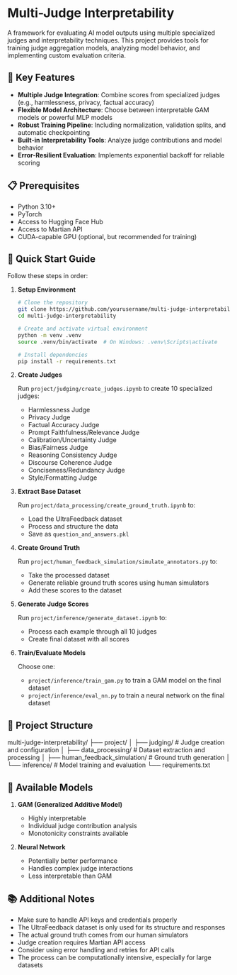# Multi-Judge Interpretability

A framework for evaluating AI model outputs using multiple specialized judges and interpretability techniques. This project provides tools for training judge aggregation models, analyzing model behavior, and implementing custom evaluation criteria.

## 🌟 Key Features

- **Multiple Judge Integration**: Combine scores from specialized judges (e.g., harmlessness, privacy, factual accuracy)
- **Flexible Model Architecture**: Choose between interpretable GAM models or powerful MLP models
- **Robust Training Pipeline**: Including normalization, validation splits, and automatic checkpointing
- **Built-in Interpretability Tools**: Analyze judge contributions and model behavior
- **Error-Resilient Evaluation**: Implements exponential backoff for reliable scoring

## 📋 Prerequisites

- Python 3.10+
- PyTorch
- Access to Hugging Face Hub
- Access to Martian API
- CUDA-capable GPU (optional, but recommended for training)

## 🚀 Quick Start Guide

Follow these steps in order:

1. **Setup Environment**

   ```bash
   # Clone the repository
   git clone https://github.com/yourusername/multi-judge-interpretability.git
   cd multi-judge-interpretability

   # Create and activate virtual environment
   python -m venv .venv
   source .venv/bin/activate  # On Windows: .venv\Scripts\activate

   # Install dependencies
   pip install -r requirements.txt
   ```

2. **Create Judges**

   Run `project/judging/create_judges.ipynb` to create 10 specialized judges:

   - Harmlessness Judge
   - Privacy Judge
   - Factual Accuracy Judge
   - Prompt Faithfulness/Relevance Judge
   - Calibration/Uncertainty Judge
   - Bias/Fairness Judge
   - Reasoning Consistency Judge
   - Discourse Coherence Judge
   - Conciseness/Redundancy Judge
   - Style/Formatting Judge

3. **Extract Base Dataset**

   Run `project/data_processing/create_ground_truth.ipynb` to:

   - Load the UltraFeedback dataset
   - Process and structure the data
   - Save as `question_and_answers.pkl`

4. **Create Ground Truth**

   Run `project/human_feedback_simulation/simulate_annotators.py` to:

   - Take the processed dataset
   - Generate reliable ground truth scores using human simulators
   - Add these scores to the dataset

5. **Generate Judge Scores**

   Run `project/inference/generate_dataset.ipynb` to:

   - Process each example through all 10 judges
   - Create final dataset with all scores

6. **Train/Evaluate Models**

   Choose one:

   - `project/inference/train_gam.py` to train a GAM model on the final dataset
   - `project/inference/eval_nn.py` to train a neural network on the final dataset

## 📖 Project Structure

multi-judge-interpretability/
├── project/
│ ├── judging/ # Judge creation and configuration
│ ├── data_processing/ # Dataset extraction and processing
│ ├── human_feedback_simulation/ # Ground truth generation
│ └── inference/ # Model training and evaluation
└── requirements.txt

## 🔧 Available Models

1. **GAM (Generalized Additive Model)**

   - Highly interpretable
   - Individual judge contribution analysis
   - Monotonicity constraints available

2. **Neural Network**
   - Potentially better performance
   - Handles complex judge interactions
   - Less interpretable than GAM

## 📚 Additional Notes

- Make sure to handle API keys and credentials properly
- The UltraFeedback dataset is only used for its structure and responses
- The actual ground truth comes from our human simulators
- Judge creation requires Martian API access
- Consider using error handling and retries for API calls
- The process can be computationally intensive, especially for large datasets
